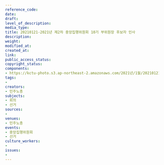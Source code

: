 ```yaml
---
reference_code: 
date: 
draft: 
level_of_description: 
media_type: 
title: 20210121-2021년 제2차 중앙집행위원회 10기 부위원장 후보자 인사
description: 
weight: 
modified_at: 
created_at: 
link: 
public_access_status: 
copyright_status: 
components:
- https://kctu-photo.s3.ap-northeast-2.amazonaws.com/2021년/1월/20210121-2021년+제2차+중앙집행위원회+10기+부위원장+후보자+인사/_1DX7448.jpg
tags:
- 
creators:
- 민주노총
subjects:
- 회의
- 선거
sources:
- 
venues:
- 민주노총
events:
- 중앙집행위원회
- 선거
culture_workers:
- 
issues:
- 
---
```

